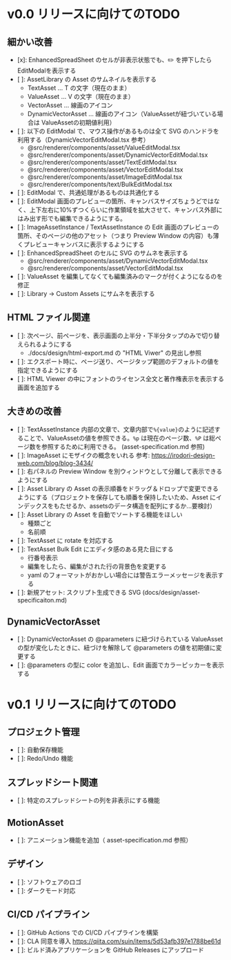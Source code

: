 # v0.0 リリースに向けてのTODO

## 細かい改善
- [x]: EnhancedSpreadSheet のセルが非表示状態でも、✏️ を押下したらEditModalを表示する
- [ ]: AssetLibrary の Asset のサムネイルを表示する
  - TextAsset ... T の文字（現在のまま）
  - ValueAsset ... V の文字（現在のまま）
  - VectorAsset ... 線画のアイコン
  - DynamicVectorAsset ... 線画のアイコン（ValueAssetが紐づいている場合は ValueAssetの初期値利用）
- [ ]: 以下の EditModal で、マウス操作があるものは全て SVG のハンドラを利用する（DynamicVectorEditModal.tsx 参考）
  - @src/renderer/components/asset/ValueEditModal.tsx
  - @src/renderer/components/asset/DynamicVectorEditModal.tsx
  - @src/renderer/components/asset/TextEditModal.tsx
  - @src/renderer/components/asset/VectorEditModal.tsx
  - @src/renderer/components/asset/ImageEditModal.tsx
  - @src/renderer/components/text/BulkEditModal.tsx
- [ ]: EditModal で、共通処理があるものは共通化する
- [ ]: EditModal 画面のプレビューの箇所、キャンバスサイズちょうどではなく、上下左右に10%ずつくらいに作業領域を拡大させて、キャンバス外部にはみ出す形でも編集できるようにする。
- [ ]: ImageAssetInstance / TextAssetInstance の Edit 画面のプレビューの箇所、そのページの他のアセット（つまり Preview Window の内容）も薄くプレビューキャンバスに表示するようにする
- [ ]: EnhancedSpreadSheet のセルに SVG のサムネを表示する
  - @src/renderer/components/asset/DynamicVectorEditModal.tsx
  - @src/renderer/components/asset/VectorEditModal.tsx
- [ ]: ValueAsset を編集してなくても編集済みのマークが付くようになるのを修正
- [ ]: Library -> Custom Assets にサムネを表示する

## HTML ファイル関連
- [ ]: 次ページ、前ページを、表示画面の上半分・下半分タップのみで切り替えられるようにする
  - ./docs/design/html-export.md の "HTML Viwer" の見出し参照
- [ ]: エクスポート時に、ページ送り、ページタップ範囲のデフォルトの値を指定できるようにする
- [ ]: HTML Viewer の中にフォントのライセンス全文と著作権表示を表示する画面を追加する

## 大きめの改善
- [ ]: TextAssetInstance 内部の文章で、文章内部で`%{value}`のように記述することで、ValueAssetの値を参照できる。`%p` は現在のページ数、`%P` は総ページ数を参照するために利用できる。 (asset-specification.md 参照)
- [ ]: ImageAsset にモザイクの概念をいれる 参考: https://irodori-design-web.com/blog/blog-3434/
- [ ]: 右パネルの Preview Window を別ウィンドウとして分離して表示できるようにする
- [ ]: Asset Library の Asset の表示順番をドラッグ＆ドロップで変更できるようにする（プロジェクトを保存しても順番を保持したいため、Asset にインデックスをもたせるか、assetsのデータ構造を配列にするか...要検討）
- [ ]: Asset Library の Asset を自動でソートする機能をほしい
  - 種類ごと
  - 名前順
- [ ]: TextAsset に rotate を対応する
- [ ]: TextAsset Bulk Edit にエディタ感のある見た目にする
  - 行番号表示
  - 編集をしたら、編集がされた行の背景色を変更する
  - yaml のフォーマットがおかしい場合には警告エラーメッセージを表示する
- [ ]: 新規アセット: スクリプト生成できる SVG (docs/design/asset-specificaiton.md)

## DynamicVectorAsset
- [ ]: DynamicVectorAsset の @parameters に紐づけられている ValueAsset の型が変化したときに、紐づけを解除して @parameters の値を初期値に変更する
- [ ]: @parameters の型に color を追加し、Edit 画面でカラーピッカーを表示する

# v0.1 リリースに向けてのTODO

## プロジェクト管理
- [ ]: 自動保存機能
- [ ]: Redo/Undo 機能

## スプレッドシート関連
- [ ]: 特定のスプレッドシートの列を非表示にする機能

## MotionAsset
- [ ]: アニメーション機能を追加（ asset-specification.md 参照）

## デザイン
- [ ]: ソフトウェアのロゴ
- [ ]: ダークモード対応

## CI/CD パイプライン
- [ ]: GitHub Actions での CI/CD パイプラインを構築
- [ ]: CLA 同意を導入 https://qiita.com/suin/items/5d53afb397e1788be61d
- [ ]: ビルド済みアプリケーションを GitHub Releases にアップロード
